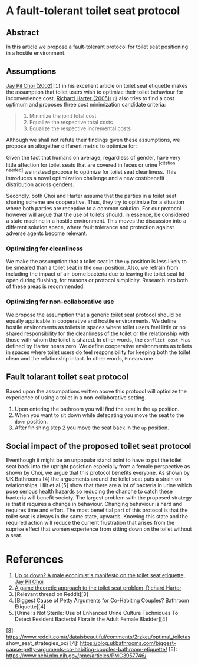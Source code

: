 # A fault-tolerant toilet seat protocol

## Abstract

In this article we propose a fault-tolerant protocol for toilet seat
positioning in a hostile environment.

## Assumptions

[Jay Pil Choi (2002)][1]`[1]` in his excellent article on toilet seat etiquette makes
the assumption that toilet users wish to optimize their toilet behaviour for
inconvenience cost. [Richard Harter (2005)][2]`[2]` also tries to find a cost optimum
and proposes three cost minimization candidate criteria:

> 1. Minimize the joint total cost
> 2. Equalize the respective total costs
> 3. Equalize the respective incremental costs

Although we shall not refute their findings given these assumptions, we
propose an altogether different metric to optimize for:

Given the fact that humans on average, regardless of gender, have very
little affection for toilet seats that are covered in feces or urine
<sup>[citation needed]</sup> we instead propose to optimize for toilet seat
cleanliness. This introduces a novel optimization challenge and a new
cost/benefit distribution across genders.

Secondly, both Choi and Harter assume that the parties in a toilet seat
sharing scheme are cooperative. Thus, they try to optimize for a situation
where both parties are receptive to a common solution. For our protocol
however will argue that the use of toilets should, in essence, be
considered a state machine in a hostile environment. This moves the
discussion into a different solution space, where fault tolerance and
protection against adverse agents become relevant.

### Optimizing for cleanliness

We make the assumption that a toilet seat in the `up` position is less likely
to be smeared than a toilet seat in the `down` position. Also, we refrain from
including the impact of air-borne bacteria due to leaving the toilet seat lid
open during flushing, for reasons or protocol simplicity. Research into both of
these areas is recommended.

### Optimizing for non-collaborative use

We propose the assumption that a generic toilet seat protocol should be equally
applicable in cooperative and hostile environments. We define hostile
environments as toilets in spaces where toilet users feel little or no shared
responsibility for the cleanliness of the toilet or the relationship with those
with whom the toilet is shared. In other words, the `conflict cost M` as defined
by Harter nears zero. We define cooperative environments as toilets in spaces
where toilet users do feel responsibility for keeping both the toilet clean and
the relationship intact. In other words, `M` nears one.

## Fault tolarant toilet seat protocol
Based upon the assumpations written above this protocol will optimize the experience of using a toilet in a non-collaborative setting.

1. Upon entering the bathroom you will find the seat in the `up` position.
2. When you want to sit down while defecating you move the seat to the `down` position.
3. After finishing step 2 you move the seat back in the `up` position.

## Social impact of the proposed toilet seat protocol
Eventhough it might be an unpopular stand point to have to put the toilet seat back into the upright posistion especially from a female perspective as shown by Choi, we argue that this protocol benefits everyone.
As shown by UK Bathrooms [4] the arguements around the toilet seat puts a strain on relationships. Hilt et al.[5] show that there are a lot of bacteria in urine which pose serious health hazards so reducing the chanche to catch these bacteria will benefit society. The largest problem with the proposed strategy is that it requires a change in behaviour. Changing behaviour is hard and requires time and effort. The most benefitial part of this protocol is that the toilet seat is always in the same state, upwards. Knowing this state and the required action will reduce the current frustration that arises from the suprise effect that women experience from sitting down on the toilet without a seat.

# References

1. [Up or down? A male econimist's manifesto on the toilet seat etiquette, Jay Pil Choi][1]
2. [A game theoretic approach to the toilet seat problem, Richard Harter][2]
3. [Relevant thread on Reddit][3]
4. [Biggest Cause of Petty Arguments for Co-Habiting Couples? Bathroom Etiquette][4]
5. [Urine Is Not Sterile: Use of Enhanced Urine Culture Techniques To Detect Resident Bacterial Flora in the Adult Female Bladder][4]

[1]: https://msu.edu/~choijay/etiquette.pdf
[2]: http://www.scq.ubc.ca/a-game-theoretic-approach-to-the-toilet-seat-problem/
[3]: https://www.reddit.com/r/dataisbeautiful/comments/2rzkcu/optimal_toiletas show_seat_strategies_oc/
[4]: https://blog.ukbathrooms.com/biggest-cause-petty-arguments-co-habiting-couples-bathroom-etiquette/
[5]: https://www.ncbi.nlm.nih.gov/pmc/articles/PMC3957746/
